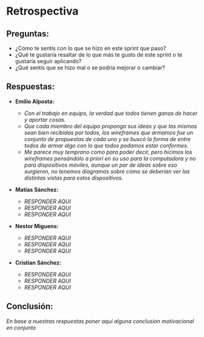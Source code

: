 # Retrospectiva

## Preguntas:

* ¿Cómo te sentís con lo que se hizo en este sprint que paso?
* ¿Qué te gustaría resaltar de lo que más te gusto de este sprint o te gustaría seguir aplicando?
* ¿Qué sentís que se hizo mal o se podría mejorar o cambiar?

## Respuestas:

* **Emilio Alposta:**
    * _Con el trabajo en equipo, la verdad que todos tienen ganas de hacer y aportar cosas._
    * _Que cada miembro del equipo proponga sus ideas y que las mismas sean bien recibidas por todos, los wireframes que armamos fue un conjunto de propuestas de cada uno y se buscó la forma de entre todos de armar algo con lo que todos podamos estar conformes._
    * _Me parece muy temprano como para poder decir, pero hicimos los wireframes pensándolo a priori en su uso para la computadora y no para dispositivos móviles, aunque un par de ideas sobre eso surgieron, no tenemos diagramas sobre cómo se deberían ver las distintas vistas para estos dispositivos._

* **Matías Sánchez:**
    * _RESPONDER AQUI_
    * _RESPONDER AQUI_
    * _RESPONDER AQUI_

* **Nestor Miguens:**
    * _RESPONDER AQUI_
    * _RESPONDER AQUI_
    * _RESPONDER AQUI_

* **Cristian Sánchez:**
    * _RESPONDER AQUI_
    * _RESPONDER AQUI_
    * _RESPONDER AQUI_

## Conclusión:
_En base a nuestras respuestas poner aqui alguna conclusion motivacional en conjunto_
